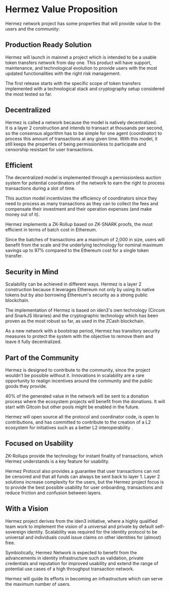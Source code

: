 # Hermez Value Proposition
Hermez network project has some properties that will provide value to the users and the community:

## Production Ready Solution
Hermez will launch in mainnet a project which is intended to be a usable token transfers network from day one. This product will have support, maintenance, and technological evolution to provide users with the most updated functionalities with the right risk management.

The first release starts with the specific scope of token transfers implemented with a technological stack and cryptography setup considered the most tested so far.

## Decentralized
Hermez is called a network because the model is natively decentralized.  
It is a layer 2 construction and intends to transact at thousands per second, so the consensus algorithm has to be simple for one agent (coordinator) to process this amount of  transactions at any given time.
With this model, it still keeps the properties of being permissionless to participate and censorship resistant for user transactions.

## Efficient
The decentralized model is implemented through a permissionless auction system for potential coordinators of the network to earn the right to process transactions during a slot of time.

This auction model incentivizes the efficiency of coordinators since they need to process as many transactions as they can to collect the fees and compensate their investment and their operation expenses (and make money out of it).

Hermez implements a ZK-Rollup based on ZK-SNARK proofs, the most efficient in terms of batch cost in Ethereum.

Since the batches of transactions are a maximum of 2,000 in size, users will benefit from the scale and the underlying technology for nominal maximum savings up to 97% compared to the Ethereum cost for a single token transfer.

## Security in Mind
Scalability can be achieved in different ways. Hermez is a layer 2 construction because it leverages Ethereum not only by using its native tokens but by also borrowing Ethereum's security as a strong public blockchain.

The implementation of Hermez is based on iden3's own technology (Circom and SnarkJS libraries) and the cryptographic technology which has been proven as the most robust so far, as used in the ZCash blockchain.

As a new network with a bootstrap period, Hermez has transitory security measures to protect the system with the objective to remove them and leave it fully decentralized.

## Part of the Community
Hermez is designed to contribute to the community, since the project wouldn’t be possible without it. Innovations in scalability are a rare opportunity to realign incentives around the community and the public goods they provide.

40% of the generated value in the network will be sent to a donation process where the ecosystem projects will benefit from the donations. It will start with Gitcoin but other pools might be enabled in the future.

Hermez will open source all the protocol and coordinator code, is open to contributions, and has committed to contribute to the creation of a L2 ecosystem for initiatives such as a better L2 interoperability .


## Focused on Usability
ZK-Rollups provide the technology for instant finality of transactions, which Hermez understands is a key feature for usability.

Hermez Protocol also provides a guarantee that user transactions can not be censored and that all funds can always be sent back to layer 1.
Layer 2 solutions increase complexity for the users, but the Hermez project focus is to provide the best possible usability for user onboarding, transactions and reduce friction and confusion between layers.


## With a Vision
Hermez project derives from the iden3 initiative, where a highly qualified team work to implement the vision of a universal and private by default self-sovereign identity. Scalability was required for the identity protocol to be universal and individuals could issue claims on other identities for (almost) free.

Symbiotically, Hermez Network is expected to benefit from the advancements in identity infrastructure such as validation, private credentials and reputation for improved usability and extend the range of potential use cases of a high throughput transaction network.

Hermez will guide its efforts in becoming an infrastructure which can serve the maximum number of users.
